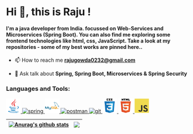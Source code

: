 
# Hi 👋, this is Raju !

#### I'm a java developer from India. focussed on Web-Services and Microservices (Spring Boot). You can also find me exploring some frontend technologies like html, css, JavaScript. Take a look at my repositories - some of my best works are pinned here.. 
<!-- 
- 🌱 I’m currently learning **** -->

- 📫 How to reach me **rajugowda0232@gmail.com**

- 💬 Ask talk about **Spring, Spring Boot, Microservices & Spring Security**


<h3 align="left">Languages and Tools:</h3>
<p align="left">  <a href="https://www.java.com" target="_blank" rel="noreferrer"> <img src="https://raw.githubusercontent.com/devicons/devicon/master/icons/java/java-original.svg" alt="java" width="40" height="40"/> </a> <a href="https://spring.io/" target="_blank" rel="noreferrer"> <img src="https://www.vectorlogo.zone/logos/springio/springio-icon.svg" alt="spring" width="40" height="40"/> </a>  <a href="https://www.mysql.com/" target="_blank" rel="noreferrer"> <img src="https://raw.githubusercontent.com/devicons/devicon/master/icons/mysql/mysql-original-wordmark.svg" alt="mysql" width="40" height="40"/> </a> <a href="https://postman.com" target="_blank" rel="noreferrer"> <img src="https://www.vectorlogo.zone/logos/getpostman/getpostman-icon.svg" alt="postman" width="40" height="40"/> </a> <a href="https://git-scm.com/" target="_blank" rel="noreferrer"> <img src="https://www.vectorlogo.zone/logos/git-scm/git-scm-icon.svg" alt="git" width="40" height="40"/> </a> <a href="https://www.w3schools.com/css/" target="_blank" rel="noreferrer"> <img src="https://raw.githubusercontent.com/devicons/devicon/master/icons/css3/css3-original-wordmark.svg" alt="css3" width="40" height="40"/> </a>  <a href="https://www.w3.org/html/" target="_blank" rel="noreferrer"> <img src="https://raw.githubusercontent.com/devicons/devicon/master/icons/html5/html5-original-wordmark.svg" alt="html5" width="40" height="40"/> </a> <a href="https://developer.mozilla.org/en-US/docs/Web/JavaScript" target="_blank" rel="noreferrer"> <img src="https://raw.githubusercontent.com/devicons/devicon/master/icons/javascript/javascript-original.svg" alt="javascript" width="40" height="40"/> </a>  </p>

<a href="https://github.com/anuraghazra/github-readme-stats"><img align="center" src="https://github-readme-stats.vercel.app/api?username=rajumb0232&show_icons=true&include_all_commits=true&theme=&hide_border=true" alt="Anurag's github stats" /></a> | <a href="https://github.com/anuraghazra/github-readme-stats"><img align="center" src="https://github-readme-stats.vercel.app/api/top-langs/?username=rajumb0232&layout=compact&theme=&hide_border=true" /></a> |
| ------------- | ------------- |

<!--#### Take a look here


<a href="https://github.com/rajumb0232/GoShop-eCommerce-Api">
  <img align="center" src="https://github-readme-stats.vercel.app/api/pin/?username=rajumb0232&repo=GoShop-eCommerce-Api&theme=buefy" />
</a>
<a href="https://github.com/rajumb0232/BookMyShow-API-Clone">
  <img align="center" src="https://github-readme-stats.vercel.app/api/pin/?username=rajumb0232&repo=BookMyShow-API-Clone&theme=buefy" />
</a> -->


